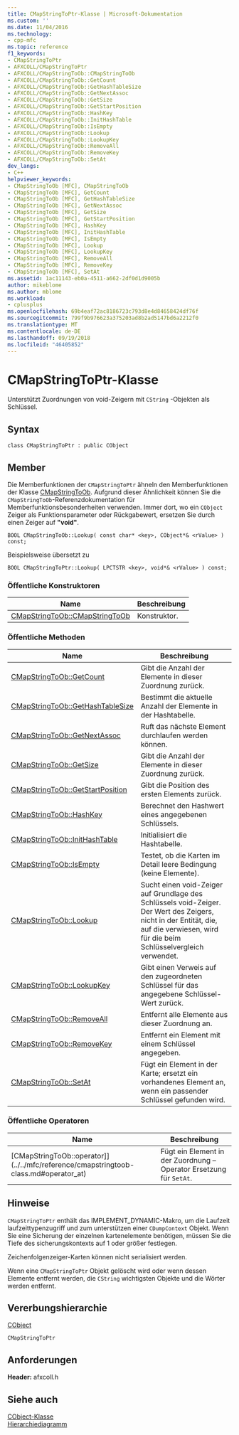 ```yaml
---
title: CMapStringToPtr-Klasse | Microsoft-Dokumentation
ms.custom: ''
ms.date: 11/04/2016
ms.technology:
- cpp-mfc
ms.topic: reference
f1_keywords:
- CMapStringToPtr
- AFXCOLL/CMapStringToPtr
- AFXCOLL/CMapStringToOb::CMapStringToOb
- AFXCOLL/CMapStringToOb::GetCount
- AFXCOLL/CMapStringToOb::GetHashTableSize
- AFXCOLL/CMapStringToOb::GetNextAssoc
- AFXCOLL/CMapStringToOb::GetSize
- AFXCOLL/CMapStringToOb::GetStartPosition
- AFXCOLL/CMapStringToOb::HashKey
- AFXCOLL/CMapStringToOb::InitHashTable
- AFXCOLL/CMapStringToOb::IsEmpty
- AFXCOLL/CMapStringToOb::Lookup
- AFXCOLL/CMapStringToOb::LookupKey
- AFXCOLL/CMapStringToOb::RemoveAll
- AFXCOLL/CMapStringToOb::RemoveKey
- AFXCOLL/CMapStringToOb::SetAt
dev_langs:
- C++
helpviewer_keywords:
- CMapStringToOb [MFC], CMapStringToOb
- CMapStringToOb [MFC], GetCount
- CMapStringToOb [MFC], GetHashTableSize
- CMapStringToOb [MFC], GetNextAssoc
- CMapStringToOb [MFC], GetSize
- CMapStringToOb [MFC], GetStartPosition
- CMapStringToOb [MFC], HashKey
- CMapStringToOb [MFC], InitHashTable
- CMapStringToOb [MFC], IsEmpty
- CMapStringToOb [MFC], Lookup
- CMapStringToOb [MFC], LookupKey
- CMapStringToOb [MFC], RemoveAll
- CMapStringToOb [MFC], RemoveKey
- CMapStringToOb [MFC], SetAt
ms.assetid: 1ac11143-eb0a-4511-a662-2df0d1d9005b
author: mikeblome
ms.author: mblome
ms.workload:
- cplusplus
ms.openlocfilehash: 69b4eaf72ac8186723c793d8e4d84658424df76f
ms.sourcegitcommit: 799f9b976623a375203ad8b2ad5147bd6a2212f0
ms.translationtype: MT
ms.contentlocale: de-DE
ms.lasthandoff: 09/19/2018
ms.locfileid: "46405852"
---
```

# <a name="cmapstringtoptr-class"></a>CMapStringToPtr-Klasse

Unterstützt Zuordnungen von void-Zeigern mit `CString` -Objekten als Schlüssel.

## <a name="syntax"></a>Syntax

```
class CMapStringToPtr : public CObject
```

## <a name="members"></a>Member

Die Memberfunktionen der `CMapStringToPtr` ähneln den Memberfunktionen der Klasse [CMapStringToOb](../../mfc/reference/cmapstringtoob-class.md). Aufgrund dieser Ähnlichkeit können Sie die `CMapStringToOb`-Referenzdokumentation für Memberfunktionsbesonderheiten verwenden. Immer dort, wo ein `CObject` Zeiger als Funktionsparameter oder Rückgabewert, ersetzen Sie durch einen Zeiger auf **"void"**.

`BOOL CMapStringToOb::Lookup( const char* <key>, CObject*& <rValue> ) const;`

Beispielsweise übersetzt zu

`BOOL CMapStringToPtr::Lookup( LPCTSTR <key>, void*& <rValue> ) const;`

### <a name="public-constructors"></a>Öffentliche Konstruktoren

|Name|Beschreibung|
|----------|-----------------|
|[CMapStringToOb::CMapStringToOb](../../mfc/reference/cmapstringtoob-class.md#cmapstringtoob)|Konstruktor.|

### <a name="public-methods"></a>Öffentliche Methoden

|Name|Beschreibung|
|----------|-----------------|
|[CMapStringToOb::GetCount](../../mfc/reference/cmapstringtoob-class.md#getcount)|Gibt die Anzahl der Elemente in dieser Zuordnung zurück.|
|[CMapStringToOb::GetHashTableSize](../../mfc/reference/cmapstringtoob-class.md#gethashtablesize)|Bestimmt die aktuelle Anzahl der Elemente in der Hashtabelle.|
|[CMapStringToOb::GetNextAssoc](../../mfc/reference/cmapstringtoob-class.md#getnextassoc)|Ruft das nächste Element durchlaufen werden können.|
|[CMapStringToOb::GetSize](../../mfc/reference/cmapstringtoob-class.md#getsize)|Gibt die Anzahl der Elemente in dieser Zuordnung zurück.|
|[CMapStringToOb::GetStartPosition](../../mfc/reference/cmapstringtoob-class.md#getstartposition)|Gibt die Position des ersten Elements zurück.|
|[CMapStringToOb::HashKey](../../mfc/reference/cmapstringtoob-class.md#hashkey)|Berechnet den Hashwert eines angegebenen Schlüssels.|
|[CMapStringToOb::InitHashTable](../../mfc/reference/cmapstringtoob-class.md#inithashtable)|Initialisiert die Hashtabelle.|
|[CMapStringToOb::IsEmpty](../../mfc/reference/cmapstringtoob-class.md#isempty)|Testet, ob die Karten im Detail leere Bedingung (keine Elemente).|
|[CMapStringToOb::Lookup](../../mfc/reference/cmapstringtoob-class.md#lookup)|Sucht einen void-Zeiger auf Grundlage des Schlüssels void-Zeiger. Der Wert des Zeigers, nicht in der Entität, die, auf die verwiesen, wird für die beim Schlüsselvergleich verwendet.|
|[CMapStringToOb::LookupKey](../../mfc/reference/cmapstringtoob-class.md#lookupkey)|Gibt einen Verweis auf den zugeordneten Schlüssel für das angegebene Schlüssel-Wert zurück.|
|[CMapStringToOb::RemoveAll](../../mfc/reference/cmapstringtoob-class.md#removeall)|Entfernt alle Elemente aus dieser Zuordnung an.|
|[CMapStringToOb::RemoveKey](../../mfc/reference/cmapstringtoob-class.md#removekey)|Entfernt ein Element mit einem Schlüssel angegeben.|
|[CMapStringToOb::SetAt](../../mfc/reference/cmapstringtoob-class.md#setat)|Fügt ein Element in der Karte; ersetzt ein vorhandenes Element an, wenn ein passender Schlüssel gefunden wird.|

### <a name="public-operators"></a>Öffentliche Operatoren

|Name|Beschreibung|
|----------|-----------------|
|[CMapStringToOb::operator]](../../mfc/reference/cmapstringtoob-class.md#operator_at)|Fügt ein Element in der Zuordnung – Operator Ersetzung für `SetAt`.|

## <a name="remarks"></a>Hinweise

`CMapStringToPtr` enthält das IMPLEMENT_DYNAMIC-Makro, um die Laufzeit laufzeittypenzugriff und zum unterstützen einer `CDumpContext` Objekt. Wenn Sie eine Sicherung der einzelnen kartenelemente benötigen, müssen Sie die Tiefe des sicherungskontexts auf 1 oder größer festlegen.

Zeichenfolgenzeiger-Karten können nicht serialisiert werden.

Wenn eine `CMapStringToPtr` Objekt gelöscht wird oder wenn dessen Elemente entfernt werden, die `CString` wichtigsten Objekte und die Wörter werden entfernt.

## <a name="inheritance-hierarchy"></a>Vererbungshierarchie

[CObject](../../mfc/reference/cobject-class.md)

`CMapStringToPtr`

## <a name="requirements"></a>Anforderungen

**Header:** afxcoll.h

## <a name="see-also"></a>Siehe auch

[CObject-Klasse](../../mfc/reference/cobject-class.md)<br/>
[Hierarchiediagramm](../../mfc/hierarchy-chart.md)



